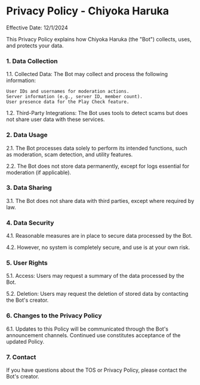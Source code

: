 # Privacy Policy - Chiyoka Haruka

Effective Date: 12/1/2024

This Privacy Policy explains how Chiyoka Haruka (the "Bot") collects, uses, and protects your data.
### 1. Data Collection

1.1. Collected Data: The Bot may collect and process the following information:

    User IDs and usernames for moderation actions.
    Server information (e.g., server ID, member count).
    User presence data for the Play Check feature.

1.2. Third-Party Integrations: The Bot uses tools to detect scams but does not share user data with these services.
### 2. Data Usage

2.1. The Bot processes data solely to perform its intended functions, such as moderation, scam detection, and utility features.

2.2. The Bot does not store data permanently, except for logs essential for moderation (if applicable).
### 3. Data Sharing

3.1. The Bot does not share data with third parties, except where required by law.
### 4. Data Security

4.1. Reasonable measures are in place to secure data processed by the Bot.

4.2. However, no system is completely secure, and use is at your own risk.
### 5. User Rights

5.1. Access: Users may request a summary of the data processed by the Bot.

5.2. Deletion: Users may request the deletion of stored data by contacting the Bot's creator.
### 6. Changes to the Privacy Policy

6.1. Updates to this Policy will be communicated through the Bot's announcement channels. Continued use constitutes acceptance of the updated Policy.
### 7. Contact

If you have questions about the TOS or Privacy Policy, please contact the Bot's creator.
